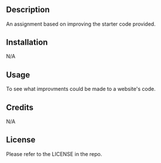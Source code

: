 # <prework-study-guide>

## Description
An assignment based on improving the starter code provided.



## Installation

N/A

## Usage

To see what improvments could be made to a website's code.

## Credits

N/A

## License

Please refer to the LICENSE in the repo.
